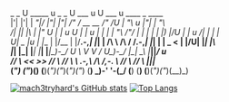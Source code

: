   _   _  U _____ u  _       _       U  ___ u                    U  ___ u   ____      _      ____                   
 |'| |'| \| ___"|/ |"|     |"|       \/"_ \/     __        __    \/"_ \/U |  _"\ u  |"|    |  _"\                
/| |_| |\ |  _|" U | | u U | | u     | | | |     \"\      /"/    | | | | \| |_) |/U | | u /| | | |               
U|  _  |u | |___  \| |/__ \| |/__.-,_| |_| |     /\ \ /\ / /\.-,_| |_| |  |  _ <   \| |/__U| |_| |\                   
 |_| |_|  |_____|  |_____| |_____|\_)-\___/     U  \ V  V /  U\_)-\___/   |_| \_\   |_____||____/ u                   
 //   \\  <<   >>  //  \\  //  \\      \\       .-,_\ /\ /_,-.     \\     //   \\_  //  \\  |||_                       
(_") ("_)(__) (__)(_")("_)(_")("_)    (__)       \_)-'  '-(_/     (__)   (__)  (__)(_")("_)(__)_)                           

[![mach3tryhard's GitHub stats](https://github-readme-stats.vercel.app/api?username=mach3tryhard&show_icons=true&theme=transparent)](https://github.com/mach3tryhard/github-readme-stats)
[![Top Langs](https://github-readme-stats.vercel.app/api/top-langs/?username=mach3tryhard&show_icons=true&theme=transparent)](https://github.com/mach3tryhard/github-readme-stats)
